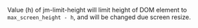 Value (h) of jm-limit-height will limit height of DOM element to `max_screen_height - h`, and will be changed due screen resize.
